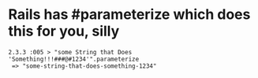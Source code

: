 # Rails has #parameterize which does this for you, silly
```
2.3.3 :005 > "some String that Does 'Something!!!###@#1234'".parameterize
 => "some-string-that-does-something-1234"
```
